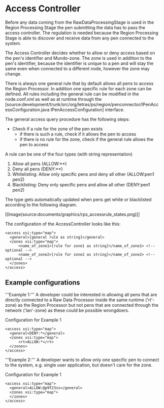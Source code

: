 # Access Controller #

Before any data coming from the RawDataProcessingStage is used in the Region Processing Stage the pen submitting the data has to pass the access controller. The regulation is needed because the Region Processing Stage is able to discover and receive data from any pen connected to the system.

The Access Controller decides whether to allow or deny access based on the pen's identifier and Mundo-zone. The zone is used in addition to the pen's identifier, because the identifier is unique to a pen and will stay the same even when connected to a different node, however the zone may change.

There is always one general rule that by default allows all pens to access the Region Processor. In addition one specific rule for each zone can be defined.
All rules including the general rule can be modified in the node.conf.xml as well as at runtime through the [source:development/trunk/src/org/letras/ps/region/penconnector/IPenAccessConfiguration.java IPenAccessConfiguration] interface.

The general access query procedure has the following steps:

  * Check if a rule for the zone of the pen exists
    * if there is such a rule, check if it allows the pen to access
    * if there is no rule for the zone, check if the general rule allows the pen to access

A rule can be one of the four types (with string representation)
  1. Allow all pens (ALLOW:**)
  1. Deny all pens (DENY:**)
  1. Whitelisting: Allow only specific pens and deny all other (ALLOW:pen1 pen2)
  1. Blacklisting: Deny only specific pens and allow all other (DENY:pen1 pen2)

The type gets automatically updated when pens get white or blacklisted according to the following diagram.

[[Image(source:documents/graphics/rps\_accessrule\_states.png)]]

The configuration of the AccessController looks like this:

```
<access xsi:type="map">
  <general>[general rule as string]</general>
  <zones xsi:type="map">
      <name_of_zone1>[rule for zone1 as string]</name_of_zone1> <!-- optional -->
      <name_of_zone2>[rule for zone2 as string]</name_of_zone2> <!-- optional -->
  </zones>
</access>
```

## Example configurations ##

'''Example 1:''' A developer could be interested in allowing all pens that are directly connected to a Raw Data Processor inside the same runtime ('rt'-zone) as the Region Processor but not pens that are connected through the network ('lan'-zone) as these could be possible wrongdoers.

Configuration for Example 1
```
<access xsi:type="map">
  <general>DENY:*</general>
  <zones xsi:type="map">
      <rt>ALLOW:*</rt>
  </zones>
</access>
```

'''Example 2:''' A developer wants to allow only one specific pen to connect to the system, e.g. single user application, but doesn't care for the zone.

Configuration for Example 1
```
<access xsi:type="map">
  <general>ALLOW:@p9f23ss</general>
  <zones xsi:type="map">
  </zones>
</access>
```